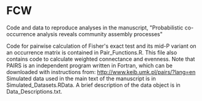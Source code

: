 # FCW
Code and data to reproduce analyses in the manuscript,
"Probabilistic co-occurrence analysis reveals community assembly processes" 


Code for pairwise calculation of Fisher's exact test and its mid-P variant on an occurrence matrix is contained in Pair_Functions.R. This file also contains code to calculate weighted connectance and evenness. Note that PAIRS is an independent program written in Fortran, which can be downloaded with instructions from: http://www.keib.umk.pl/pairs/?lang=en
Simulated data used in the main text of the manuscript is in Simulated_Datasets.RData.
A brief description of the data object is in Data_Descriptions.txt.


